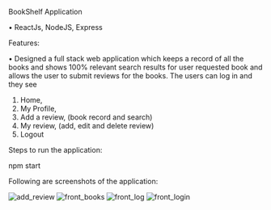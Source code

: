BookShelf Application 

• ReactJs, NodeJS, Express

Features:

•	Designed a full stack web application which keeps a record of all the books and shows 100% relevant search results for user requested book and allows the user to submit reviews for the books.
The users can log in and they see 
1. Home,
2. My Profile, 
3. Add a review, (book record and search)
4. My review, (add, edit and delete review)
5. Logout 


Steps to run the application:

npm start

Following are screenshots of the application:

![add_review](https://user-images.githubusercontent.com/29395431/55810300-31e4ff80-5a9c-11e9-98ed-ccd2e645f3b2.png)
![front_books](https://user-images.githubusercontent.com/29395431/55810318-37dae080-5a9c-11e9-92db-31ef3159d9ce.png)
![front_log](https://user-images.githubusercontent.com/29395431/55810325-3ad5d100-5a9c-11e9-87f6-375a0410f08b.png)
![front_login](https://user-images.githubusercontent.com/29395431/55810338-3dd0c180-5a9c-11e9-8937-38c0d1fbe41a.png)






